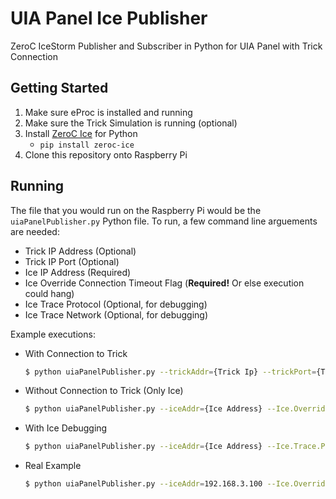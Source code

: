 # UIA Panel Ice Publisher
ZeroC IceStorm Publisher and Subscriber in Python for UIA Panel with Trick Connection

## Getting Started
1. Make sure eProc is installed and running
2. Make sure the Trick Simulation is running (optional)
3. Install [ZeroC Ice](https://zeroc.com/downloads/ice) for Python
    - `pip install zeroc-ice`
4. Clone this repository onto Raspberry Pi

## Running
The file that you would run on the Raspberry Pi would be the `uiaPanelPublisher.py` Python file. 
To run, a few command line arguements are needed:
- Trick IP Address (Optional)
- Trick IP Port (Optional)
- Ice IP Address (Required)
- Ice Override Connection Timeout Flag (**Required!** Or else execution could hang)
- Ice Trace Protocol (Optional, for debugging)
- Ice Trace Network (Optional, for debugging)

Example executions:
- With Connection to Trick
    ```bash
    $ python uiaPanelPublisher.py --trickAddr={Trick Ip} --trickPort={Trick Port} --iceAddr={Ice Address} --Ice.Override.ConnectTimeout=2000
    ```
- Without Connection to Trick (Only Ice)
    ```bash
    $ python uiaPanelPublisher.py --iceAddr={Ice Address} --Ice.Override.ConnectTimeout=2000
    ```
- With Ice Debugging
    ```bash
    $ python uiaPanelPublisher.py --iceAddr={Ice Address} --Ice.Trace.Protocol --Ice.Trace.Network=2 --Ice.Override.ConnectTimeout=2000
    ```
- Real Example
    ```bash
    $ python uiaPanelPublisher.py --iceAddr=192.168.3.100 --Ice.Override.ConnectTimeout=2000
    ```
